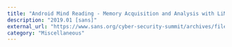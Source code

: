 ```yaml
---
title: "Android Mind Reading - Memory Acquisition and Analysis with LiME and Volatility"
description: "2019.01 [sans]"
external_url: "https://www.sans.org/cyber-security-summit/archives/file/summit_archive_1493741700.pdf"
category: "Miscellaneous"
---
```

